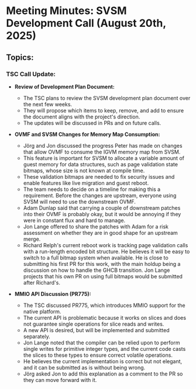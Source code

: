 # Meeting Minutes: SVSM Development Call (August 20th, 2025)

## Topics:

### TSC Call Update:

* **Review of Development Plan Document:**
  * The TSC plans to review the SVSM development plan document over the next few weeks.
  * They will propose which items to keep, remove, and add to ensure the document aligns with the project's direction.
  * The updates will be discussed in PRs and on future calls.

* **OVMF and SVSM Changes for Memory Map Consumption:**
  * Jörg and Jon discussed the progress Peter has made on changes that allow OVMF to consume the IGVM memory map from SVSM.
  * This feature is important for SVSM to allocate a variable amount of guest memory for data structures, such as page validation state bitmaps, whose size is not known at compile time.
  * These validation bitmaps are needed to fix security issues and enable features like live migration and guest reboot.
  * The team needs to decide on a timeline for making this a requirement. Before the changes are upstream, everyone using SVSM will need to use the downstream OVMF.
  * Adam Dunlap said that carrying a couple of downstream patches into their OVMF is probably okay, but it would be annoying if they were in constant flux and hard to manage.
  * Jon Lange offered to share the patches with Adam for a risk assessment on whether they are in good shape for an upstream merge.
  * Richard Relph's current reboot work is tracking page validation calls with a run-length encoded bit structure. He believes it will be easy to switch to a full bitmap system when available. He is close to submitting his first PR for this work, with the main holdup being a discussion on how to handle the GHCB transition. Jon Lange projects that his own PR on using full bitmaps would be submitted after Richard's.

* **MMIO API Discussion (PR775):**
  * The TSC discussed PR775, which introduces MMIO support for the native platform.
  * The current API is problematic because it works on slices and does not guarantee single operations for slice reads and writes.
  * A new API is desired, but will be implemented and submitted separately.
  * Jon Lange noted that the compiler can be relied upon to perform single writes for primitive integer types, and the current code casts the slices to these types to ensure correct volatile operations.
  * He believes the current implementation is correct but not elegant, and it can be submitted as is without being wrong.
  * Jörg asked Jon to add this explanation as a comment to the PR so they can move forward with it.
